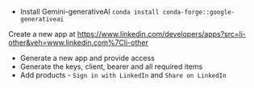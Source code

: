 - Install Gemini-generativeAI
`conda install conda-forge::google-generativeai`

Create a new app at https://www.linkedin.com/developers/apps?src=li-other&veh=www.linkedin.com%7Cli-other
- Generate a new app and provide access
- Generate the keys, client, bearer and all required items
- Add products - `Sign in with LinkedIn` and `Share on LinkedIn`

